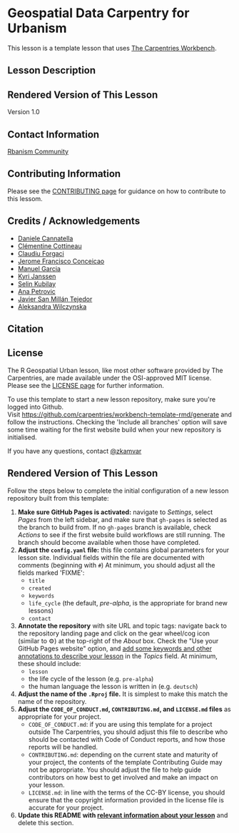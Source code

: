 # Geospatial Data Carpentry for Urbanism

This lesson is a template lesson that uses [The Carpentries Workbench][workbench].

## Lesson Description

## Rendered Version of This Lesson

Version 1.0

## Contact Information

[Rbanism Community](mailto:rbanism@tudelf.nl)

## Contributing Information

Please see the [CONTRIBUTING page](https://github.com/carpentries-incubator/r-geospatial-urban/blob/main/CONTRIBUTING.md) for guidance on how to contribute to this lessom.

## Credits / Acknowledgements

- [Daniele Cannatella](https://github.com/dcannatella)
- [Clémentine Cottineau](https://github.com/ClementineCttn)
- [Claudiu Forgaci](https://github.com/cforgaci)
- [Jerome Francisco Conceicao](https://github.com/fcjerome)
- [Manuel Garcia](https://github.com/manuGil)
- [Kyri Janssen](https://github.com/KyriJanssen)
- [Selin Kubilay](https://github.com/Selkubi)
- [Ana Petrovic](https://github.com/ana-5r)
- [Javier San Millán Tejedor](https://github.com/javisanmillan)
- [Aleksandra Wilczynska](https://github.com/alwil)

## Citation

## License

The R Geospatial Urban lesson, like most other software provided by The Carpentries, are made available under the OSI-approved MIT license. Please see the [LICENSE page](https://github.com/carpentries-incubator/r-geospatial-urban/blob/main/LICENSE.md) for further information.

To use this template to
start a new lesson repository,
make sure you're logged into Github.  
Visit https://github.com/carpentries/workbench-template-rmd/generate
and follow the instructions.
Checking the 'Include all branches' option will save some time waiting for the first website build
when your new repository is initialised.

If you have any questions, contact [@zkamvar](https://github.com/zkamvar)

## Rendered Version of This Lesson

Follow the steps below to
complete the initial configuration of a new lesson repository built from this template:

1. **Make sure GitHub Pages is activated:**
   navigate to _Settings_,
   select _Pages_ from the left sidebar,
   and make sure that `gh-pages` is selected as the branch to build from.
   If no `gh-pages` branch is available, check _Actions_ to see if the first
   website build workflows are still running.
   The branch should become available when those have completed.
1. **Adjust the `config.yaml` file:**
   this file contains global parameters for your lesson site.
   Individual fields within the file are documented with comments (beginning with `#`)
   At minimum, you should adjust all the fields marked 'FIXME':
   - `title`
   - `created`
   - `keywords`
   - `life_cycle` (the default, _pre-alpha_, is the appropriate for brand new lessons)
   - `contact`
1. **Annotate the repository** with site URL and topic tags:
   navigate back to the repository landing page and
   click on the gear wheel/cog icon (similar to ⚙️)
   at the top-right of the _About_ box.
   Check the "Use your GitHub Pages website" option,
   and [add some keywords and other annotations to describe your lesson](https://cdh.carpentries.org/the-carpentries-incubator.html#topic-tags)
   in the _Topics_ field.
   At minimum, these should include:
   - `lesson`
   - the life cycle of the lesson (e.g. `pre-alpha`)
   - the human language the lesson is written in (e.g. `deutsch`)
1. **Adjust the name of the `.Rproj` file.**
   It is simplest to make this match the name of the repository.
1. **Adjust the
   `CODE_OF_CONDUCT.md`, `CONTRIBUTING.md`, and `LICENSE.md` files**
   as appropriate for your project.
   - `CODE_OF_CONDUCT.md`:
     if you are using this template for a project outside The Carpentries,
     you should adjust this file to describe
     who should be contacted with Code of Conduct reports,
     and how those reports will be handled.
   - `CONTRIBUTING.md`:
     depending on the current state and maturity of your project,
     the contents of the template Contributing Guide may not be appropriate.
     You should adjust the file to help guide contributors on how best
     to get involved and make an impact on your lesson.
   - `LICENSE.md`:
     in line with the terms of the CC-BY license,
     you should ensure that the copyright information
     provided in the license file is accurate for your project.
1. **Update this README with
   [relevant information about your lesson](https://carpentries.github.io/lesson-development-training/collaborating-newcomers.html#readme)**
   and delete this section.

[workbench]: https://carpentries.github.io/sandpaper-docs/
